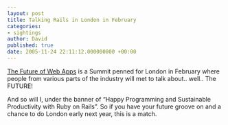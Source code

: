 ```yaml
---
layout: post
title: Talking Rails in London in February
categories:
- sightings
author: David
published: true
date: 2005-11-24 22:11:12.000000000 +00:00
---
```

<p><a href="http://www.carsonworkshops.com/summit/">The Future of Web Apps</a> is a Summit penned for London in February where people from various parts of the industry will met to talk about.. well.. The <span class="caps">FUTURE</span>!</p>
<p>And so will I, under the banner of &#8220;Happy Programming and Sustainable Productivity with Ruby on Rails&#8221;. So if you have your future groove on and a chance to do London early next year, this is a match.</p>
